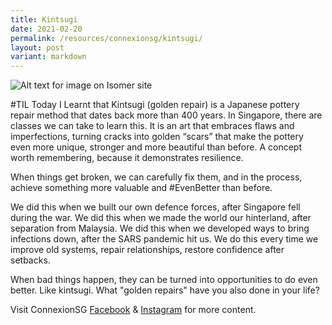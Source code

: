 ```yaml
---
title: Kintsugi
date: 2021-02-20
permalink: /resources/connexionsg/kintsugi/
layout: post
variant: markdown
---
```

![Alt text for image on Isomer site](/images/til_kintsugi.png)

#TIL Today I Learnt that Kintsugi (golden repair) is a Japanese pottery repair method that dates back more than 400 years. In Singapore, there are classes we can take to learn this. It is an art that embraces flaws and imperfections, turning cracks into golden “scars” that make the pottery even more unique, stronger and more beautiful than before. A concept worth remembering, because it demonstrates resilience.

When things get broken, we can carefully fix them, and in the process, achieve something more valuable and #EvenBetter than before.

We did this when we built our own defence forces, after Singapore fell during the war. We did this when we made the world our hinterland, after separation from Malaysia. We did this when we developed ways to bring infections down, after the SARS pandemic hit us. We do this every time we improve old systems, repair relationships, restore confidence after setbacks.

When bad things happen, they can be turned into opportunities to do even better. Like kintsugi. What "golden repairs" have you also done in your life?

Visit ConnexionSG [Facebook](https://www.facebook.com/ConnexionSG) & [Instagram](https://www.instagram.com/connexionsg/) for more content.